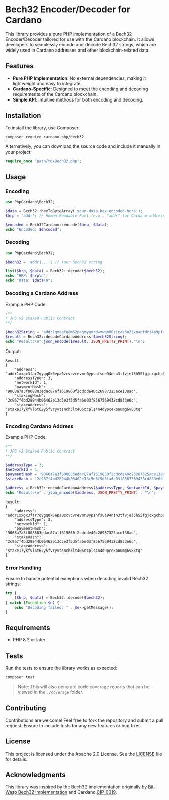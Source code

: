 # Bech32 Encoder/Decoder for Cardano

This library provides a pure PHP implementation of a Bech32 Encoder/Decoder tailored for use with the Cardano
blockchain. It allows developers to seamlessly encode and decode Bech32 strings, which are widely used in Cardano
addresses and other blockchain-related data.

## Features

- **Pure PHP Implementation**: No external dependencies, making it lightweight and easy to integrate.
- **Cardano-Specific**: Designed to meet the encoding and decoding requirements of the Cardano blockchain.
- **Simple API**: Intuitive methods for both encoding and decoding.

## Installation

To install the library, use Composer:

```bash
composer require cardano-php/bech32
```

Alternatively, you can download the source code and include it manually in your project:

```php
require_once 'path/to/Bech32.php';
```

## Usage

### Encoding

```php
use PhpCardano\Bech32;

$data = Bech32::hexToByteArray('your-data-hex-encoded-here');
$hrp = 'addr'; // Human Readable Part (e.g., "addr" for Cardano addresses)

$encoded = Bech32Cardano::encode($hrp, $data);
echo "Encoded: $encoded";
```

### Decoding

```php
use PhpCardano\Bech32;

$bech32 = 'addr1...'; // Your Bech32 string

list($hrp, $data) = Bech32::decode($bech32);
echo "HRP: $hrp\n";
echo "Data: $data\n";
```

### Decoding a Cardano Address

Example PHP Code:

```php 
/**
* JPG v2 Staked Public Contract
**/

$bech32String = 'addr1qxegfu8m62peqmyamrdwmwqm00zjcak3u25xnanfdct4p9pf488uagw68fv50kjxv3wrx38829tay6zszthnccsradgqwt4upy';
$result = Bech32::decodeCardanoAddress($bech32String);
echo "Result:\n".json_encode($result, JSON_PRETTY_PRINT)."\n";
```

Output:

```
Result:
{
    "address": "addr1xxgx3far7qygq0k6epa0zcvcvrevmn0ypsnfsue94nsn3tfvjel5h55fgjcxgchp830r7h2l5msrlpt8262r3nvr8eks2utwdd",
    "addressType": 3,
    "networkId": 1,
    "paymentHash": "9068a7a3f008803edac87af1619860f2cdcde40c26987325ace138ad",
    "stakingHash": "2c967f4bd28944b06462e13c5e3f5d5fa6e03f8567569438cd833e6d",
    "stakeAddress": "stake17ykfvl6t62y5fvryvtsnch3lt406dcpls4n4d9pcekpnumg6v83tq"
}
```

### Encoding  Cardano Address

Example PHP Code:

```php 
/**
* JPG v2 Staked Public Contract
**/

$addressType = 3;                                                          // Script Hash + Script Hash
$networkId = 1;                                                            // Cardano Mainnet
$paymentHash = '9068a7a3f008803edac87af1619860f2cdcde40c26987325ace138ad'; // Payment Validator
$stakeHash = '2c967f4bd28944b06462e13c5e3f5d5fa6e03f8567569438cd833e6d';   // Stake Validator

$address = Bech32::encodeCardanoAddress($addressType, $networkId, $paymentHash, $stakeHash);
echo "Result:\n" . json_encode($address, JSON_PRETTY_PRINT) . "\n";
```

``` 
Result:
{
    "address": "addr1xxgx3far7qygq0k6epa0zcvcvrevmn0ypsnfsue94nsn3tfvjel5h55fgjcxgchp830r7h2l5msrlpt8262r3nvr8eks2utwdd",
    "addressType": 3,
    "networkId": 1,
    "paymentHash": "9068a7a3f008803edac87af1619860f2cdcde40c26987325ace138ad",
    "stakeHash": "2c967f4bd28944b06462e13c5e3f5d5fa6e03f8567569438cd833e6d",
    "stakeAddress": "stake17ykfvl6t62y5fvryvtsnch3lt406dcpls4n4d9pcekpnumg6v83tq"
}
```

### Error Handling

Ensure to handle potential exceptions when decoding invalid Bech32 strings:

```php
try {
    [$hrp, $data] = Bech32::decode($bech32);
} catch (Exception $e) {
    echo "Decoding failed: " . $e->getMessage();
}
```

## Requirements

- PHP 8.2 or later

## Tests

Run the tests to ensure the library works as expected:

```bash
composer test
```

> Note: This will also generate code coverage reports that can be viewed in the `./coverage` folder.

## Contributing

Contributions are welcome! Feel free to fork the repository and submit a pull request. Ensure to include tests for any
new features or bug fixes.

## License

This project is licensed under the Apache 2.0 License. See the [LICENSE](LICENSE) file for details.

## Acknowledgments

This library was inspired by the Bech32 implementation originally
by [Bit-Wasp Bech32 Implementation](https://github.com/Bit-Wasp/bech32) and
Cardano [CIP-0019](https://github.com/cardano-foundation/CIPs/blob/master/CIP-0019/README.md).
